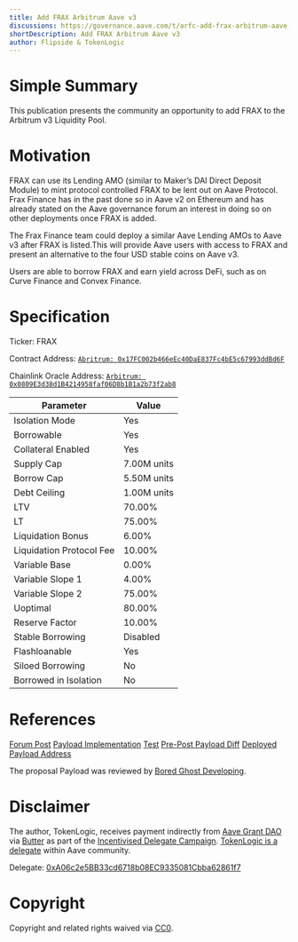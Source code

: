 ```yaml
---
title: Add FRAX Arbitrum Aave v3 
discussions: https://governance.aave.com/t/arfc-add-frax-arbitrum-aave-v3/13222
shortDescription: Add FRAX Arbitrum Aave v3 
author: Flipside & TokenLogic
---
```


# Simple Summary

This publication presents the community an opportunity to add FRAX to the Arbitrum v3 Liquidity Pool.

# Motivation

FRAX can use its Lending AMO (similar to Maker’s DAI Direct Deposit Module) to mint protocol controlled FRAX to be lent out on Aave Protocol. Frax Finance has in the past done so in Aave v2 on Ethereum and has already stated on the Aave governance forum an interest in doing so on other deployments once FRAX is added.

The Frax Finance team could deploy a similar Aave Lending AMOs to Aave v3 after FRAX is listed.This will provide Aave users with access to FRAX and present an alternative to the four USD stable coins on Aave v3.

Users are able to borrow FRAX and earn yield across DeFi, such as on Curve Finance and Convex Finance.

# Specification

Ticker: FRAX

Contract Address: [`Abritrum: 0x17FC002b466eEc40DaE837Fc4bE5c67993ddBd6F`](https://arbiscan.io/token/0x17FC002b466eEc40DaE837Fc4bE5c67993ddBd6F)

Chainlink Oracle Address: [`Arbitrum: 0x0809E3d38d1B4214958faf06D8b1B1a2b73f2ab8`](https://arbiscan.io/address/0x0809E3d38d1B4214958faf06D8b1B1a2b73f2ab8)

|Parameter|Value|
| --- | --- |
|Isolation Mode|Yes|
|Borrowable|Yes|
|Collateral Enabled|Yes|
|Supply Cap|7.00M units|
|Borrow Cap|5.50M units|
|Debt Ceiling| 1.00M units|
|LTV|70.00%|
|LT|75.00%|
|Liquidation Bonus|6.00%|
|Liquidation Protocol Fee|10.00%|
|Variable Base|0.00%|
|Variable Slope 1|4.00%|
|Variable Slope 2|75.00%|
|Uoptimal|80.00%|
|Reserve Factor|10.00%|
|Stable Borrowing|Disabled|
|Flashloanable|Yes|
|Siloed Borrowing|No|
|Borrowed in Isolation|No|

# References

[Forum Post](TODO)
[Payload Implementation](TODO)
[Test](TODO)
[Pre-Post Payload Diff](TODO)
[Deployed Payload Address](TODO)

The proposal Payload was reviewed by [Bored Ghost Developing](https://bgdlabs.com/).

# Disclaimer

The author, TokenLogic, receives payment indirectly from [Aave Grant DAO](https://twitter.com/AaveGrants) via [Butter](https://twitter.com/butterymoney) as part of the [Incentivised Delegate Campaign](https://governance.aave.com/t/temp-check-incentivized-delegate-campaign-3-month/11732). [TokenLogic is a delegate](https://governance.aave.com/t/tokenlogic-delegate-platform/12516) within Aave community. 

Delegate: [0xA06c2e5BB33cd6718b08EC9335081Cbba62861f7](https://app.aave.com/governance/)

# Copyright

Copyright and related rights waived via [CC0](https://creativecommons.org/publicdomain/zero/1.0/).